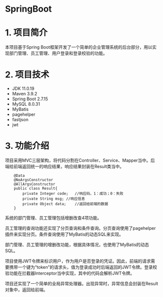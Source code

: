 # SpringBoot

# 1. 项目简介
本项目基于Spring Boot框架开发了一个简单的企业管理系统的后台部分，用以实现部门管理、员工管理、用户登录和登录校验的功能。

# 2. 项目技术
- JDK 11.0.19
- Maven 3.9.2
- Spring Boot 2.7.15
- MySQL 8.0.31
- MyBatis
- pagehelper
- fastjson
- jwt

# 3. 功能介绍
项目采用MVC三层架构，将代码分割在Controller、Service、Mapper当中。后端给前端返回统一的响应结果，响应结果封装在Result类当中。

        @Data
        @NoArgsConstructor
        @AllArgsConstructor
        public class Result{
            private Integer code;   //响应码，1：成功；0：失败
            private String msg; //响应信息
            private Object data;    //返回给前端的数据
        }

系统的部门管理、员工管理包括增删改查4项功能。

员工管理的查询功能还实现了分页查询和条件查询。分页查询使用了pagehelper插件来实现分页。条件查询使用了MyBatis的动态SQL来实现。

部门管理、员工管理的增删改功能，根据具体情况，也使用了MyBatis的动态SQL。

项目使用JWT令牌来标识用户，作为用户是否登录的凭证。因此，前端的请求需要携带一个键为“token”的请求头，值为登录成功时后端返回的JWT令牌。登录校验功能在拦截器Interceptor当中实现，其中的代码会解析JWT令牌。

项目还实现了一个简单的全局异常处理器。出现异常时，异常信息会封装在Result对象中，返回给前端。
